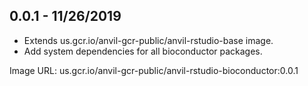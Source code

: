 ## 0.0.1 - 11/26/2019

- Extends us.gcr.io/anvil-gcr-public/anvil-rstudio-base image.
- Add system dependencies for all bioconductor packages.

Image URL: us.gcr.io/anvil-gcr-public/anvil-rstudio-bioconductor:0.0.1
